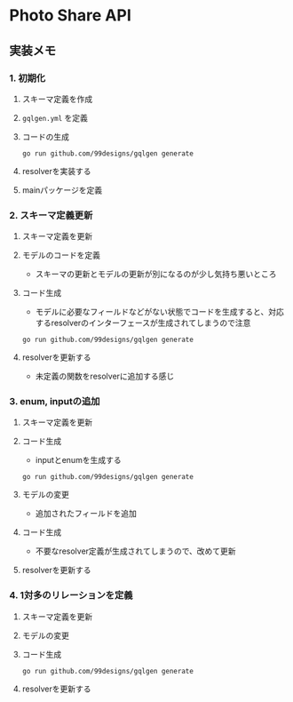 # Photo Share API

## 実装メモ

### 1. 初期化

1. スキーマ定義を作成
1. `gqlgen.yml` を定義
1. コードの生成

    ```console
    go run github.com/99designs/gqlgen generate
    ```

1. resolverを実装する
1. mainパッケージを定義

### 2. スキーマ定義更新

1. スキーマ定義を更新
1. モデルのコードを定義
    - スキーマの更新とモデルの更新が別になるのが少し気持ち悪いところ
1. コード生成
    - モデルに必要なフィールドなどがない状態でコードを生成すると、対応するresolverのインターフェースが生成されてしまうので注意

    ```console
    go run github.com/99designs/gqlgen generate
    ```

1. resolverを更新する
    - 未定義の関数をresolverに追加する感じ

### 3. enum, inputの追加

1. スキーマ定義を更新
1. コード生成
    - inputとenumを生成する

    ```console
    go run github.com/99designs/gqlgen generate
    ```

1. モデルの変更
    - 追加されたフィールドを追加

1. コード生成
    - 不要なresolver定義が生成されてしまうので、改めて更新

1. resolverを更新する

### 4. 1対多のリレーションを定義

1. スキーマ定義を更新
1. モデルの変更
1. コード生成

    ```console
    go run github.com/99designs/gqlgen generate
    ```

1. resolverを更新する
